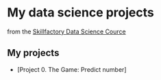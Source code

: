 # My data science projects
from the [Skillfactory Data Science Cource](https://skillfactory.ru/data-scientist)

## My projects

* [Project 0. The Game: Predict number]